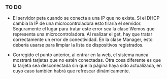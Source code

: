 ### TO DO
- El servidor peta cuando se conecta a una IP que no existe. Si el DHCP cambia la IP de una microcontroladora esto tiraría el servidor. Seguramente el lugar para tratar este error sea la clase Wemos que representa una microcontroladora. Al realizar el get, hay que tratar correctamente un error de conectividad. En la clase Manager, esto debería usarse para limpiar la lista de dispositivos registrados.

- Corregido el punto anterior, al entrar en la web, el sistema nunca mostrará tarjetas que no estén conectadas. Otra cosa diferente es que la tarjeta sea desconectada sin que la página haya sido actualizada, en cuyo caso también habrá que refrescar dinámicamente.
